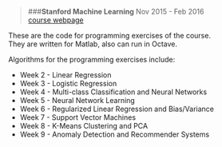 > ###**Stanford Machine Learning**
> Nov 2015 - Feb 2016     
> [course webpage](https://www.coursera.org/learn/machine-learning/)

These are the code for programming exercises of the course.      
They are written for Matlab, also can run in Octave.     
      
Algorithms for the programming exercises include:    

 - Week 2 - Linear Regression
 - Week 3 - Logistic Regression
 - Week 4 - Multi-class Classification and Neural Networks
 - Week 5 - Neural Network Learning
 - Week 6 - Regularized Linear Regression and Bias/Variance
 - Week 7 - Support Vector Machines
 - Week 8 - K-Means Clustering and PCA
 - Week 9 - Anomaly Detection and Recommender Systems